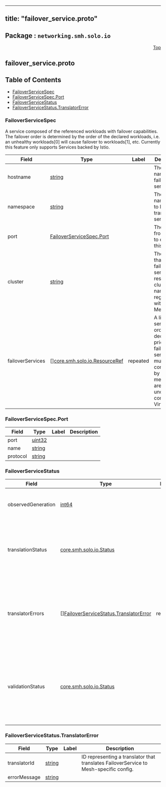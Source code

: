 
---
title: "failover_service.proto"
---

## Package : `networking.smh.solo.io`



<a name="top"></a>

<a name="API Reference for failover_service.proto"></a>
<p align="right"><a href="#top">Top</a></p>

## failover_service.proto


## Table of Contents
  - [FailoverServiceSpec](#networking.smh.solo.io.FailoverServiceSpec)
  - [FailoverServiceSpec.Port](#networking.smh.solo.io.FailoverServiceSpec.Port)
  - [FailoverServiceStatus](#networking.smh.solo.io.FailoverServiceStatus)
  - [FailoverServiceStatus.TranslatorError](#networking.smh.solo.io.FailoverServiceStatus.TranslatorError)







<a name="networking.smh.solo.io.FailoverServiceSpec"></a>

### FailoverServiceSpec
A service composed of the referenced workloads with failover capabilities. The failover order is determined by the order of the declared workloads, i.e. an unhealthy workloads[0] will cause failover to workloads[1], etc. Currently this feature only supports Services backed by Istio.


| Field | Type | Label | Description |
| ----- | ---- | ----- | ----------- |
| hostname | [string](#string) |  | The DNS name of the failover service. |
| namespace | [string](#string) |  | The namespace to locate the translated service. |
| port | [FailoverServiceSpec.Port](#networking.smh.solo.io.FailoverServiceSpec.Port) |  | The ports from which to expose this service. |
| cluster | [string](#string) |  | The cluster that the failover service resides (the cluster name registered with Service Mesh Hub). |
| failoverServices | [][core.smh.solo.io.ResourceRef](#core.smh.solo.io.ResourceRef) | repeated | A list of services ordered by decreasing priority for failover. All services must be controlled by service meshes that are grouped under a common VirtualMesh. |






<a name="networking.smh.solo.io.FailoverServiceSpec.Port"></a>

### FailoverServiceSpec.Port



| Field | Type | Label | Description |
| ----- | ---- | ----- | ----------- |
| port | [uint32](#uint32) |  |  |
| name | [string](#string) |  |  |
| protocol | [string](#string) |  |  |






<a name="networking.smh.solo.io.FailoverServiceStatus"></a>

### FailoverServiceStatus



| Field | Type | Label | Description |
| ----- | ---- | ----- | ----------- |
| observedGeneration | [int64](#int64) |  | The generation the validation_status was observed on. |
| translationStatus | [core.smh.solo.io.Status](#core.smh.solo.io.Status) |  | Whether or not the resource has been successfully translated into concrete, mesh-specific routing configuration. |
| translatorErrors | [][FailoverServiceStatus.TranslatorError](#networking.smh.solo.io.FailoverServiceStatus.TranslatorError) | repeated | Provides details on any translation errors that occurred. If any errors exist, this FailoverService has not been translated into mesh-specific config. |
| validationStatus | [core.smh.solo.io.Status](#core.smh.solo.io.Status) |  | Whether or not this resource has passed validation. This is a required step before it can be translated into concrete, mesh-specific failover configuration. |






<a name="networking.smh.solo.io.FailoverServiceStatus.TranslatorError"></a>

### FailoverServiceStatus.TranslatorError



| Field | Type | Label | Description |
| ----- | ---- | ----- | ----------- |
| translatorId | [string](#string) |  | ID representing a translator that translates FailoverService to Mesh-specific config. |
| errorMessage | [string](#string) |  |  |





 <!-- end messages -->

 <!-- end enums -->

 <!-- end HasExtensions -->

 <!-- end services -->

